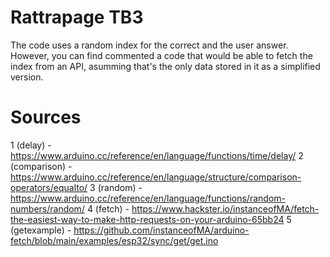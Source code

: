 # Rattrapage TB3
The code uses a random index for the correct and the user answer. However, you can find commented a code that would be able to fetch the index from an API, asumming that's the only data stored in it as a simplified version.

# Sources
1 (delay) - https://www.arduino.cc/reference/en/language/functions/time/delay/
2 (comparison) - https://www.arduino.cc/reference/en/language/structure/comparison-operators/equalto/
3 (random) - https://www.arduino.cc/reference/en/language/functions/random-numbers/random/
4 (fetch) - https://www.hackster.io/instanceofMA/fetch-the-easiest-way-to-make-http-requests-on-your-arduino-65bb24
5 (getexample) - https://github.com/instanceofMA/arduino-fetch/blob/main/examples/esp32/sync/get/get.ino
